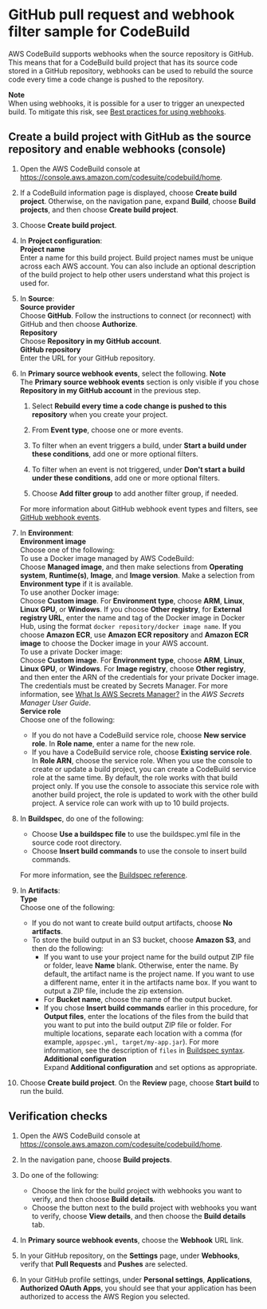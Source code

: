 # GitHub pull request and webhook filter sample for CodeBuild<a name="sample-github-pull-request"></a>

AWS CodeBuild supports webhooks when the source repository is GitHub\. This means that for a CodeBuild build project that has its source code stored in a GitHub repository, webhooks can be used to rebuild the source code every time a code change is pushed to the repository\.

**Note**  
When using webhooks, it is possible for a user to trigger an unexpected build\. To mitigate this risk, see [Best practices for using webhooks](webhooks.md#webhook-best-practices)\.

## Create a build project with GitHub as the source repository and enable webhooks \(console\)<a name="sample-github-pull-request-running"></a>

1. Open the AWS CodeBuild console at [https://console\.aws\.amazon\.com/codesuite/codebuild/home](https://console.aws.amazon.com/codesuite/codebuild/home)\.

1.  If a CodeBuild information page is displayed, choose **Create build project**\. Otherwise, on the navigation pane, expand **Build**, choose **Build projects**, and then choose **Create build project**\. 

1. Choose **Create build project**\. 

1. In **Project configuration**:  
**Project name**  
Enter a name for this build project\. Build project names must be unique across each AWS account\. You can also include an optional description of the build project to help other users understand what this project is used for\.

1. In **Source**:  
**Source provider**  
Choose **GitHub**\. Follow the instructions to connect \(or reconnect\) with GitHub and then choose **Authorize**\.  
**Repository**  
Choose **Repository in my GitHub account**\.  
**GitHub repository**  
Enter the URL for your GitHub repository\.

1. In **Primary source webhook events**, select the following\.
**Note**  
The **Primary source webhook events** section is only visible if you chose **Repository in my GitHub account** in the previous step\.

   1. Select **Rebuild every time a code change is pushed to this repository** when you create your project\. 

   1. From **Event type**, choose one or more events\. 

   1. To filter when an event triggers a build, under **Start a build under these conditions**, add one or more optional filters\. 

   1. To filter when an event is not triggered, under **Don't start a build under these conditions**, add one or more optional filters\. 

   1. Choose **Add filter group** to add another filter group, if needed\. 

   For more information about GitHub webhook event types and filters, see [GitHub webhook events](github-webhook.md)\.

1. In **Environment**:  
**Environment image**  
Choose one of the following:    
To use a Docker image managed by AWS CodeBuild:  
Choose **Managed image**, and then make selections from **Operating system**, **Runtime\(s\)**, **Image**, and **Image version**\. Make a selection from **Environment type** if it is available\.  
To use another Docker image:  
Choose **Custom image**\. For **Environment type**, choose **ARM**, **Linux**, **Linux GPU**, or **Windows**\. If you choose **Other registry**, for **External registry URL**, enter the name and tag of the Docker image in Docker Hub, using the format `docker repository/docker image name`\. If you choose **Amazon ECR**, use **Amazon ECR repository** and **Amazon ECR image** to choose the Docker image in your AWS account\.  
To use a private Docker image:  
Choose **Custom image**\. For **Environment type**, choose **ARM**, **Linux**, **Linux GPU**, or **Windows**\. For **Image registry**, choose **Other registry**, and then enter the ARN of the credentials for your private Docker image\. The credentials must be created by Secrets Manager\. For more information, see [What Is AWS Secrets Manager?](https://docs.aws.amazon.com/secretsmanager/latest/userguide/) in the *AWS Secrets Manager User Guide*\.  
**Service role**  
Choose one of the following:  
   + If you do not have a CodeBuild service role, choose **New service role**\. In **Role name**, enter a name for the new role\.
   + If you have a CodeBuild service role, choose **Existing service role**\. In **Role ARN**, choose the service role\.
When you use the console to create or update a build project, you can create a CodeBuild service role at the same time\. By default, the role works with that build project only\. If you use the console to associate this service role with another build project, the role is updated to work with the other build project\. A service role can work with up to 10 build projects\.

1. In **Buildspec**, do one of the following:
   + Choose **Use a buildspec file** to use the buildspec\.yml file in the source code root directory\.
   + Choose **Insert build commands** to use the console to insert build commands\.

   For more information, see the [Buildspec reference](build-spec-ref.md)\.

1. In **Artifacts**:  
**Type**  
Choose one of the following:  
   + If you do not want to create build output artifacts, choose **No artifacts**\.
   + To store the build output in an S3 bucket, choose **Amazon S3**, and then do the following:
     + If you want to use your project name for the build output ZIP file or folder, leave **Name** blank\. Otherwise, enter the name\. By default, the artifact name is the project name\. If you want to use a different name, enter it in the artifacts name box\. If you want to output a ZIP file, include the zip extension\.
     + For **Bucket name**, choose the name of the output bucket\.
     + If you chose **Insert build commands** earlier in this procedure, for **Output files**, enter the locations of the files from the build that you want to put into the build output ZIP file or folder\. For multiple locations, separate each location with a comma \(for example, `appspec.yml, target/my-app.jar`\)\. For more information, see the description of `files` in [Buildspec syntax](build-spec-ref.md#build-spec-ref-syntax)\.  
**Additional configuration**  
Expand **Additional configuration** and set options as appropriate\.

1. Choose **Create build project**\. On the **Review** page, choose **Start build** to run the build\.

## Verification checks<a name="verification-checks"></a>

1. Open the AWS CodeBuild console at [https://console\.aws\.amazon\.com/codesuite/codebuild/home](https://console.aws.amazon.com/codesuite/codebuild/home)\.

1. In the navigation pane, choose **Build projects**\.

1. Do one of the following:
   + Choose the link for the build project with webhooks you want to verify, and then choose **Build details**\.
   + Choose the button next to the build project with webhooks you want to verify, choose **View details**, and then choose the **Build details** tab\.

1. In **Primary source webhook events**, choose the **Webhook** URL link\. 

1. In your GitHub repository, on the **Settings** page, under **Webhooks**, verify that **Pull Requests** and **Pushes** are selected\.

1. In your GitHub profile settings, under **Personal settings**, **Applications**, **Authorized OAuth Apps**, you should see that your application has been authorized to access the AWS Region you selected\.